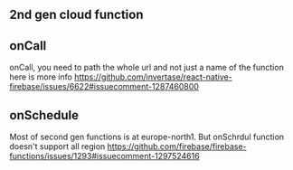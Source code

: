 ## 2nd gen cloud function

## onCall

onCall, you need to path the whole url and not just a name of the function
here is more info https://github.com/invertase/react-native-firebase/issues/6622#issuecomment-1287460800

## onSchedule

Most of second gen functions is at europe-north1.
But onSchrdul function doesn't support all region https://github.com/firebase/firebase-functions/issues/1293#issuecomment-1297524616

